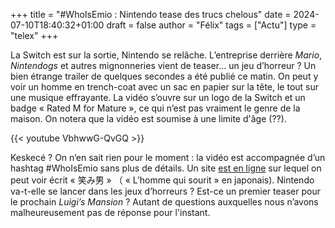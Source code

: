 +++
title = "#WhoIsEmio : Nintendo tease des trucs chelous"
date = 2024-07-10T18:40:32+01:00
draft = false
author = "Félix"
tags = ["Actu"]
type = "telex"
+++ 

La Switch est sur la sortie, Nintendo se relâche. L’entreprise derrière *Mario*, *Nintendogs* et autres mignonneries vient de teaser… un jeu d’horreur ? Un bien étrange trailer de quelques secondes a été publié ce matin. On peut y voir un homme en trench-coat avec un sac en papier sur la tête, le tout sur une musique effrayante. La vidéo s’ouvre sur un logo de la Switch et un badge « Rated M for Mature », ce qui n’est pas vraiment le genre de la maison. On notera que la vidéo est soumise à une limite d'âge (??).


{{< youtube VbhwwG-QvGQ >}} 

Keskecé ? On n’en sait rien pour le moment : la vidéo est accompagnée d’un hashtag #WhoIsEmio sans plus de détails. Un site [est en ligne](https://www.nintendo.com/jp/switch/emio/index.html) sur lequel on peut voir écrit « 笑み男 » （ « L’homme qui sourit » en japonais). Nintendo va-t-elle se lancer dans les jeux d’horreurs ? Est-ce un premier teaser pour le prochain *Luigi’s Mansion* ? Autant de questions auxquelles nous n’avons malheureusement pas de réponse pour l'instant. 